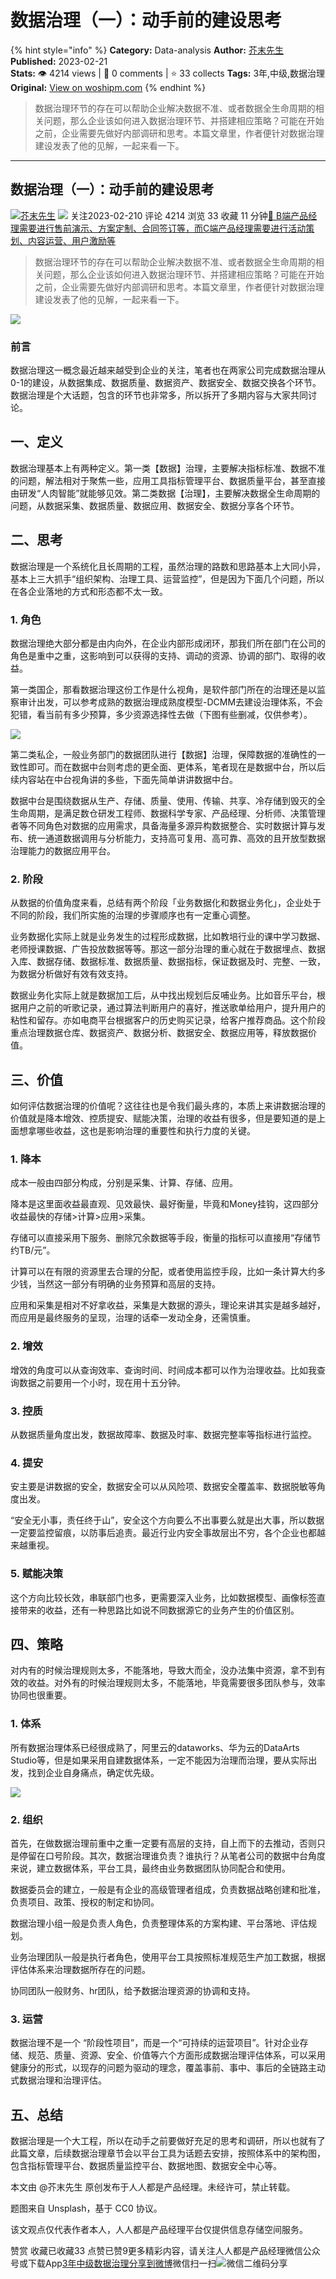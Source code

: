 # 数据治理（一）：动手前的建设思考
{% hint style="info" %}
**Category:** Data-analysis
**Author:** [芥末先生](https://www.woshipm.com/u/378170)
**Published:** 2023-02-21  
**Stats:** 👁️ 4214 views | 💬 0 comments | ⭐ 33 collects
**Tags:** 3年,中级,数据治理
**Original:** [View on woshipm.com](https://www.woshipm.com/data-analysis/5759162.html)
{% endhint %}
> 数据治理环节的存在可以帮助企业解决数据不准、或者数据全生命周期的相关问题，那么企业该如何进入数据治理环节、并搭建相应策略？可能在开始之前，企业需要先做好内部调研和思考。本篇文章里，作者便针对数据治理建设发表了他的见解，一起来看一下。

---

## 数据治理（一）：动手前的建设思考

[![](https://image.woshipm.com/wp-files/2022/05/U4vTCLQwu3CF8of3rXv5.jpg!/both/72x72)](https://www.woshipm.com/u/378170)[芥末先生](https://www.woshipm.com/u/378170) ![](https://static.woshipm.com/tag/1101_1@2x.png) 关注2023-02-210 评论 4214 浏览 33 收藏 11 分钟[🔗 B端产品经理需要进行售前演示、方案定制、合同签订等，而C端产品经理需要进行活动策划、内容运营、用户激励等](https://ke.qidianla.com/courses/bcpm)

> 数据治理环节的存在可以帮助企业解决数据不准、或者数据全生命周期的相关问题，那么企业该如何进入数据治理环节、并搭建相应策略？可能在开始之前，企业需要先做好内部调研和思考。本篇文章里，作者便针对数据治理建设发表了他的见解，一起来看一下。

![](https://image.woshipm.com/wp-files/2023/02/6SSKr5oji1faaxfldr9Q.jpg)

### 前言

数据治理这一概念最近越来越受到企业的关注，笔者也在两家公司完成数据治理从0-1的建设，从数据集成、数据质量、数据资产、数据安全、数据交换各个环节。数据治理是个大话题，包含的环节也非常多，所以拆开了多期内容与大家共同讨论。

## 一、定义

数据治理基本上有两种定义。第一类【数据】治理，主要解决指标标准、数据不准的问题，解法相对于聚焦一些，应用工具指标管理平台、数据质量平台，甚至直接由研发“人肉智能”就能够见效。第二类数据【治理】，主要解决数据全生命周期的问题，从数据采集、数据质量、数据应用、数据安全、数据分享各个环节。

## 二、思考

数据治理是一个系统化且长周期的工程，虽然治理的路数和思路基本上大同小异，基本上三大抓手“组织架构、治理工具、运营监控”，但是因为下面几个问题，所以在各企业落地的方式和形态都不太一致。

### 1\. 角色

数据治理绝大部分都是由内向外，在企业内部形成闭环，那我们所在部门在公司的角色是重中之重，这影响到可以获得的支持、调动的资源、协调的部门、取得的收益。

第一类国企，那看数据治理这份工作是什么视角，是软件部门所在的治理还是以监察审计出发，可以参考成熟的数据治理成熟度模型-DCMM去建设治理体系，不会犯错，看当前有多少预算，多少资源选择性去做（下图有些删减，仅供参考）。

![](https://image.woshipm.com/wp-files/2023/02/Ii4yF933mRQyBKV7w7RY.png)

第二类私企，一般业务部门的数据团队进行【数据】治理，保障数据的准确性的一致性即可。而在数据中台则考虑的更全面、更体系，笔者现在是数据中台，所以后续内容站在中台视角讲的多些，下面先简单讲讲数据中台。

数据中台是围绕数据从生产、存储、质量、使用、传输、共享、冷存储到毁灭的全生命周期，是满足数仓研发工程师、数据科学专家、产品经理、分析师、决策管理者等不同角色对数据的应用需求，具备海量多源异构数据整合、实时数据计算与发布、统一通道数据调用与分析能力，支持高可复用、高可靠、高效的且开放型数据治理能力的数据应用平台。

### 2\. 阶段

从数据的价值角度来看，总结有两个阶段「业务数据化和数据业务化」，企业处于不同的阶段，我们所实施的治理的步骤顺序也有一定重心调整。

业务数据化实际上就是业务发生的过程形成数据，比如教培行业的课中学习数据、老师授课数据、广告投放数据等等。那这一部分治理的重心就在于数据埋点、数据入库、数据存储、数据标准、数据质量、数据指标，保证数据及时、完整、一致，为数据分析做好有效有效支持。

数据业务化实际上就是数据加工后，从中找出规划后反哺业务。比如音乐平台，根据用户之前的听歌记录，通过算法判断用户的喜好，推送歌单给用户，提升用户的粘性和留存。亦如电商平台根据客户的历史购买记录，给客户推荐商品。这个阶段重点治理数据仓库、数据资产、数据分析、数据安全、数据应用等，释放数据价值。

## 三、价值

如何评估数据治理的价值呢？这往往也是令我们最头疼的，本质上来讲数据治理的价值就是降本增效、控质提安、赋能决策，治理的收益有很多，但是要知道的是上面想拿哪些收益，这也是影响治理的重要性和执行力度的关键。

### 1\. 降本

成本一般由四部分构成，分别是采集、计算、存储、应用。

降本是这里面收益最直观、见效最快、最好衡量，毕竟和Money挂钩，这四部分收益最快的存储>计算>应用>采集。

存储可以直接采用下服务、删除冗余数据等手段，衡量的指标可以直接用“存储节约TB/元”。

计算可以在有限的资源里去合理的分配，或者使用监控手段，比如一条计算大约多少钱，当然这一部分有明确的业务预算和高层的支持。

应用和采集是相对不好拿收益，采集是大数据的源头，理论来讲其实是越多越好，而应用是最终服务的呈现，治理的话牵一发动全身，还需慎重。

### 2\. 增效

增效的角度可以从查询效率、查询时间、时间成本都可以作为治理收益。比如我查询数据之前要用一个小时，现在用十五分钟。

### 3\. 控质

从数据质量角度出发，数据故障率、数据及时率、数据完整率等指标进行监控。

### 4\. 提安

安主要是讲数据的安全，数据安全可以从风险项、数据安全覆盖率、数据脱敏等角度出发。

“安全无小事，责任终于山”，安全这个方向要么不出事要么就是出大事，所以数据一定要监控留痕，以防事后追责。最近行业内安全事故层出不穷，各个企业也都越来越重视。

### 5\. 赋能决策

这个方向比较长效，串联部门也多，更需要深入业务，比如数据模型、画像标签直接带来的收益，还有一种思路比如说不同数据源它的业务产生的价值区别。

## 四、策略

对内有的时候治理规则太多，不能落地，导致大而全，没办法集中资源，拿不到有效的收益。对外有的时候治理规则太多，不能落地，毕竟需要很多团队参与，效率协同也很重要。

### 1\. 体系

所有数据治理体系已经很成熟了，阿里云的dataworks、华为云的DataArts Studio等，但是如果采用自建数据体系，一定不能因为治理而治理，要从实际出发，找到企业自身痛点，确定优先级。

![](https://image.woshipm.com/wp-files/2023/02/EbOP6OEzE4yEI2itbOCN.png)

### 2\. 组织

首先，在做数据治理前重中之重一定要有高层的支持，自上而下的去推动，否则只是停留在口号阶段。其次，数据治理谁负责？谁执行？从笔者公司的数据中台角度来说，建立数据体系，平台工具，最终由业务数据团队协同配合和使用。

数据委员会的建立，一般是有企业的高级管理者组成，负责数据战略创建和批准，负责项目、政策、授权的制定和协同。

数据治理小组一般是负责人角色，负责整理体系的方案构建、平台落地、评估规划。

业务治理团队一般是执行者角色，使用平台工具按照标准规范生产加工数据，根据评估体系来治理数据所存在的问题。

协同团队一般财务、hr团队，给予数据治理资源的协调和支持。

### 3\. 运营

数据治理不是一个 “阶段性项目”，而是一个“可持续的运营项目”。针对企业存储、规范、质量、资源、安全、价值等六个方面形成数据治理评估体系，可以采用健康分的形式，以现存的问题为驱动的理念，覆盖事前、事中、事后的全链路主动式数据治理和治理评估。

## 五、总结

数据治理是一个大工程，所以在动手之前要做好充足的思考和调研，所以也就有了此篇文章，后续数据治理章节会以平台工具为话题去安排，按照体系中的架构图，包含指标管理平台、数据质量监控平台、数据地图、数据安全中心等。

本文由 @芥末先生 原创发布于人人都是产品经理。未经许可，禁止转载。

题图来自 Unsplash，基于 CC0 协议。

该文观点仅代表作者本人，人人都是产品经理平台仅提供信息存储空间服务。

赞赏 收藏已收藏33 点赞已赞9更多精彩内容，请关注人人都是产品经理微信公众号或下载App[3年](https://www.woshipm.com/tag/3%e5%b9%b4)[中级](https://www.woshipm.com/tag/%e4%b8%ad%e7%ba%a7)[数据治理](https://www.woshipm.com/tag/%e6%95%b0%e6%8d%ae%e6%b2%bb%e7%90%86)[分享到微博](https://service.weibo.com/share/share.php?appkey=2775287854&title=数据治理（一）：动手前的建设思考&url=https://www.woshipm.com/data-analysis/5759162.html&pic=https://image.woshipm.com/wp-files/2023/02/6SSKr5oji1faaxfldr9Q.jpg)微信扫一扫![微信二维码](https://api.pwmqr.com/qrcode/create/?url=https://www.woshipm.com/data-analysis/5759162.html)分享